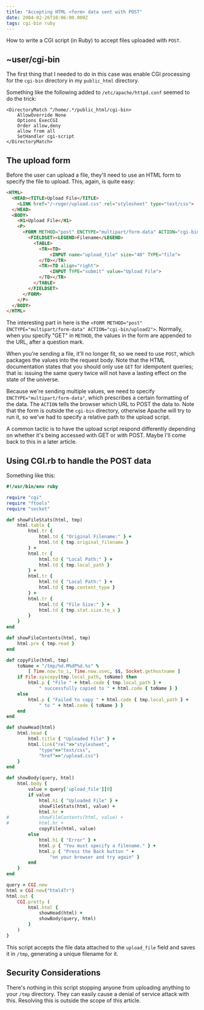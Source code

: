 ```yaml
---
title: "Accepting HTML <form> data sent with POST"
date: 2004-02-26T10:06:00.000Z
tags: cgi-bin ruby
---
```

How to write a CGI script (in Ruby) to accept files uploaded with `POST`.

## ~user/cgi-bin

The first thing that I needed to do in this case was enable CGI processing for the `cgi-bin` directory in my `public_html` directory.

Something like the following added to `/etc/apache/httpd.conf` seemed to do the trick:

```
<DirectoryMatch ^/home/.*/public_html/cgi-bin>
    AllowOverride None
    Options ExecCGI
    Order allow,deny
    allow from all
    SetHandler cgi-script
</DirectoryMatch>
```

## The upload form

Before the user can upload a file, they'll need to use an HTML form to specify the file to upload. This, again, is quite easy:

```html
<HTML>
  <HEAD><TITLE>Upload File</TITLE>
    <LINK href="/~roger/upload.css" rel="stylesheet" type="text/css">
  </HEAD>
  <BODY>
    <H1>Upload File</H1>
    <P>
      <FORM METHOD="post" ENCTYPE="multipart/form-data" ACTION="cgi-bin/upload2">
        <FIELDSET><LEGEND>Filename</LEGEND>
          <TABLE>
            <TR><TD>
                <INPUT name="upload_file" size="40" TYPE="file">
            </TD></TR>
            <TR><TD align="right">
                <INPUT TYPE="submit" value="Upload File">
            </TD></TR>
          </TABLE>
        </FIELDSET>
      </FORM>
    </P>
  </BODY>
</HTML>
```

The interesting part in here is the `<FORM METHOD="post" ENCTYPE="multipart/form-data" ACTION="cgi-bin/upload2">`. Normally, when you specify "GET" in `METHOD`, the values in the form are appended to the URL, after a question mark.

When you're sending a file, it'll no longer fit, so we need to use `POST`, which packages the values into the request body. Note that the HTML documentation states that you should only use `GET` for idempotent queries; that is: issuing the same query twice will not have a lasting effect on the state of the universe.

Because we're sending multiple values, we need to specify `ENCTYPE="multipart/form-data"`, which prescribes a certain formatting of the data. The `ACTION` tells the browser which URL to POST the data to. Note that the form is outside the `cgi-bin` directory, otherwise Apache will try to run it, so we've had to specify a relative path to the upload script.

A common tactic is to have the upload script respond differently depending on whether it's being accessed with GET or with POST. Maybe I'll come back to this in a later article.

## Using CGI.rb to handle the POST data

Something like this:

```ruby
#!/usr/bin/env ruby

require "cgi"
require "ftools"
require "socket"

def showFileStats(html, tmp)
	html.table {
		html.tr {
			html.td { "Original Filename:" } +
			html.td { tmp.original_filename }
		} +
		html.tr {
			html.td { "Local Path:" } +
			html.td { tmp.local_path }
		} +
		html.tr {
			html.td { "Local Path:" } +
			html.td { tmp.content_type }
		} +
		html.tr {
			html.td { "File Size:" } +
			html.td { tmp.stat.size.to_s }
		}
	}
end

def showFileContents(html, tmp)
	html.pre { tmp.read }
end

def copyFile(html, tmp)
	toName = "/tmp/%d.M%dP%d.%s" %
		[ Time.now.to_i, Time.now.usec, $$, Socket.gethostname ]
	if File.syscopy(tmp.local_path, toName) then
		html.p { "File " + html.code { tmp.local_path } +
			" successfully copied to " + html.code { toName } }
	else
		html.p { "Failed to copy " + html.code { tmp.local_path } +
			" to " + html.code { toName } }
	end
end

def showHead(html)
	html.head {
		html.title { "Uploaded File" } +
		html.link("rel"=>"stylesheet",
			"type"=>"text/css",
			"href"=>"/upload.css")
	}
end

def showBody(query, html)
	html.body {
		value = query['upload_file'][0]
		if value
			html.h1 { "Uploaded File" } +
			showFileStats(html, value) +
			html.hr +
#			showFileContents(html, value) +
#			html.hr +
			copyFile(html, value)
		else
			html.h1 { "Error" } +
			html.p { "You must specify a filename." } +
			html.p { "Press the Back button " +
				"on your browser and try again" }
		end
	}
end

query = CGI.new
html = CGI.new("html4Tr")
html.out {
	CGI.pretty (
		html.html {
			showHead(html) +
			showBody(query, html)
		}
	)
}
```

This script accepts the file data attached to the `upload_file` field and saves it in `/tmp`, generating a unique filename for it.

## Security Considerations

There's nothing in this script stopping anyone from uploading anything to your `/tmp` directory. They can easily cause a denial of service attack with this. Resolving this is outside the scope of this article.
